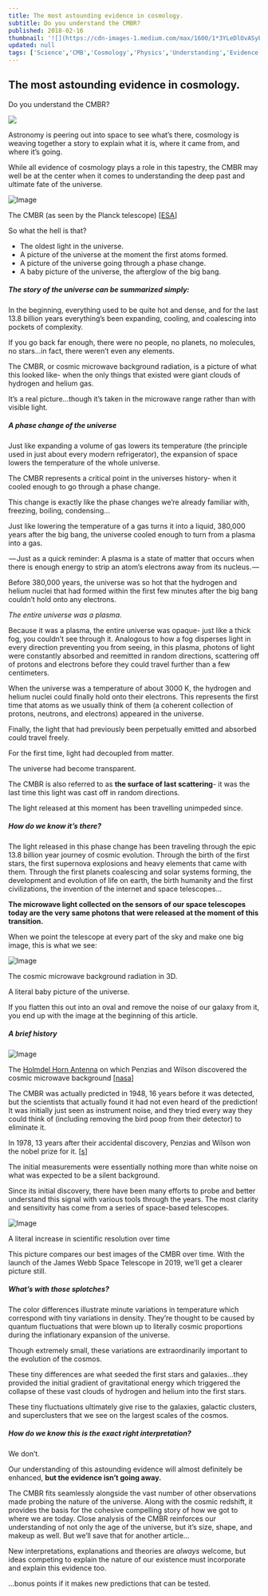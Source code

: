 ```yaml
---
title: The most astounding evidence in cosmology.
subtitle: Do you understand the CMBR?
published: 2018-02-16
thumbnail: '![](https://cdn-images-1.medium.com/max/1600/1*3YLeDlOvASyEKTnKR0t8VQ.png)'
updated: null
tags: ['Science','CMB','Cosmology','Physics','Understanding','Evidence']
---
```

## The most astounding evidence in cosmology.

Do you understand the CMBR?

![](https://cdn-images-1.medium.com/max/1600/1*3YLeDlOvASyEKTnKR0t8VQ.png)

Astronomy is peering out into space to see what’s there, cosmology is weaving together a story to explain what it is, where it came from, and where it’s going.

While all evidence of cosmology plays a role in this tapestry, the CMBR may well be at the center when it comes to understanding the deep past and ultimate fate of the universe.

![Image](https://cdn-images-1.medium.com/max/2000/1*Lx0BTckbw0hP_TCVxLWwXQ.jpeg)

The CMBR (as seen by the Planck telescope) [[ESA](http://www.esa.int/spaceinimages/Images/2013/03/Planck_CMB)]

So what the hell is that?

- The oldest light in the universe.
- A picture of the universe at the moment the first atoms formed.
- A picture of the universe going through a phase change.
- A baby picture of the universe, the afterglow of the big bang.

##### **The story of the universe can be summarized simply:**

In the beginning, everything used to be quite hot and dense, and for the last 13.8 billion years everything’s been expanding, cooling, and coalescing into pockets of complexity.

If you go back far enough, there were no people, no planets, no molecules, no stars…in fact, there weren’t even any elements.

The CMBR, or cosmic microwave background radiation, is a picture of what this looked like- when the only things that existed were giant clouds of hydrogen and helium gas.

It’s a real picture…though it’s taken in the microwave range rather than with visible light.

##### A phase change of the universe

Just like expanding a volume of gas lowers its temperature (the principle used in just about every modern refrigerator), the expansion of space lowers the temperature of the whole universe.

The CMBR represents a critical point in the universes history- when it cooled enough to go through a phase change.

This change is exactly like the phase changes we’re already familiar with, freezing, boiling, condensing…

Just like lowering the temperature of a gas turns it into a liquid, 380,000 years after the big bang, the universe cooled enough to turn from a plasma into a gas.

 — Just as a quick reminder: A plasma is a state of matter that occurs when there is enough energy to strip an atom’s electrons away from its nucleus. — 

Before 380,000 years, the universe was so hot that the hydrogen and helium nuclei that had formed within the first few minutes after the big bang couldn’t hold onto any electrons.

_The entire universe was a plasma._

Because it was a plasma, the entire universe was opaque- just like a thick fog, you couldn’t see through it. Analogous to how a fog disperses light in every direction preventing you from seeing, in this plasma, photons of light were constantly absorbed and reemitted in random directions, scattering off of protons and electrons before they could travel further than a few centimeters.

When the universe was a temperature of about 3000 K, the hydrogen and helium nuclei could finally hold onto their electrons. This represents the first time that atoms as we usually think of them (a coherent collection of protons, neutrons, and electrons) appeared in the universe.

Finally, the light that had previously been perpetually emitted and absorbed could travel freely.

For the first time, light had decoupled from matter.

The universe had become transparent.

The CMBR is also referred to as **the surface of last scattering**- it was the last time this light was cast off in random directions.

The light released at this moment has been travelling unimpeded since. 

##### **How do we know it’s there?**

The light released in this phase change has been traveling through the epic 13.8 billion year journey of cosmic evolution. Through the birth of the first stars, the first supernova explosions and heavy elements that came with them. Through the first planets coalescing and solar systems forming, the development and evolution of life on earth, the birth humanity and the first civilizations, the invention of the internet and space telescopes…

**The microwave light collected on the sensors of our space telescopes today are the very same photons that were released at the moment of this transition.**

When we point the telescope at every part of the sky and make one big image, this is what we see:

![Image](https://cdn-images-1.medium.com/max/1600/1*ghmBtESSKYKut9gnDOYMWg.gif)

The cosmic microwave background radiation in 3D.

A literal baby picture of the universe.

If you flatten this out into an oval and remove the noise of our galaxy from it, you end up with the image at the beginning of this article.

##### A brief history

![Image](https://cdn-images-1.medium.com/max/1200/1*L3BtLdIHE8LbD7WvASh2SA.jpeg)

The [Holmdel Horn Antenna](https://en.wikipedia.org/wiki/Holmdel_Horn_Antenna) on which Penzias and Wilson discovered the cosmic microwave background [[nasa](https://en.wikipedia.org/wiki/File:Horn_Antenna-in_Holmdel,_New_Jersey.jpeg)]

The CMBR was actually predicted in 1948, 16 years before it was detected, but the scientists that actually found it had not even heard of the prediction! It was initially just seen as instrument noise, and they tried every way they could think of (including  removing the bird poop from their detector) to eliminate it.

In 1978, 13 years after their accidental discovery, Penzias and Wilson won the nobel prize for it. [[s](http://%22The%20Nobel%20Prize%20in%20Physics%201978%22.%20Nobel%20Foundation.%201978.%20Retrieved%202009-01-08.)]

The initial measurements were essentially nothing more than white noise on what was expected to be a silent background. 

Since its initial discovery, there have been many efforts to probe and better understand this signal with various tools through the years. The most clarity and sensitivity has come from a series of space-based telescopes.

![Image](https://cdn-images-1.medium.com/max/1600/1*UJj1ctNa-vf5UwJsWDBLTQ.jpeg)

A literal increase in scientific resolution over time

This picture compares our best images of the CMBR over time. With the launch of the James Webb Space Telescope in 2019, we’ll get a clearer picture still.

##### **What’s with those splotches?**

The color differences illustrate minute variations in temperature which correspond with tiny variations in density. They’re thought to be caused by quantum fluctuations that were blown up to literally cosmic proportions during the inflationary expansion of the universe.

Though extremely small, these variations are extraordinarily important to the evolution of the cosmos.

These tiny differences are what seeded the first stars and galaxies…they provided the initial gradient of gravitational energy which triggered the collapse of these vast clouds of hydrogen and helium into the first stars. 

These tiny fluctuations ultimately give rise to the galaxies, galactic clusters, and superclusters that we see on the largest scales of the cosmos.

##### **How do we know this is the exact right interpretation?**

We don’t.

Our understanding of this astounding evidence will almost definitely be enhanced, **but the evidence isn’t going away.**

The CMBR fits seamlessly alongside the vast number of other observations made probing the nature of the universe. Along with the cosmic redshift, it provides the basis for the cohesive compelling story of how we got to where we are today. Close analysis of the CMBR reinforces our understanding of not only the age of the universe, but it’s size,  shape, and makeup as well. But we’ll save that for another article…

New interpretations, explanations and theories are _always_ welcome, but ideas competing to explain the nature of our existence must incorporate and explain this evidence too. 

…bonus points if it makes new predictions that can be tested.
